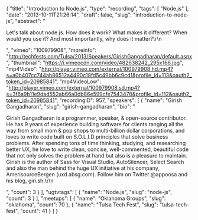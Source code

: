{
  "title": "Introduction to Node.js",
  "type": "recording",
  "tags": [
    "Node.js"
  ],
  "date": "2013-10-11T21:26:14",
  "draft": false,
  "slug": "introduction-to-node-js",
  "abstract": "<p>Let's talk about node.js. How does it work? What makes it different? When would you use it? And most importantly, why does it matter?\r\n</p>",
  "vimeo": "100979908",
  "moreinfo": "http://techfests.com/Tulsa/2013/Speakers/GirishGangadharan/default.aspx",
  "thumbnail": "https://i.vimeocdn.com/video/482638242_295x166.jpg",
  "mp4Video": "http://player.vimeo.com/external/100979908.hd.mp4?s=a0b407cc744ab86512a4490c18fd5c49bb6c9cd1&profile_id=113&oauth2_token_id=20985841",
  "mp4VideoLow": "http://player.vimeo.com/external/100979908.sd.mp4?s=3f6a9b11e9dad552ab66a0db86e599cfe7543478&profile_id=112&oauth2_token_id=20985841",
  "recordingID": 957,
  "speakers": [
    {
      "name": "Girish Gangadharan",
      "slug": "girish-gangadharan",
      "bio": "<p>Girish Gangadharan is a programmer, speaker, & open-source contributor. He has 9 years of experience building software for clients ranging all the way from small mom & pop shops to multi-billion dollar corporations, and loves to write code built on S.O.L.I.D principles that solve business problems. After spending tons of time thinking, studying, and researching better UX, he love to write clean, concise, well-commented, beautiful code that not only solves the problem at hand but also is a pleasure to maintain. Girish is the author of Sass for Visual Studio, AutoSilencer, Select Search and also the man behind the huge UX initiative at his company, AmerisourceBergen (uxd.absg.com). Follow him on Twitter @appoosa and his blog, giri.sh.\r\n</p>",
      "count": 3
    }
  ],
  "ugtvtags": [
    {
      "name": "Node.js",
      "slug": "node-js",
      "count": 3
    }
  ],
  "meetups": [
    {
      "name": "Oklahoma Groups",
      "slug": "oklahoma",
      "count": 70
    },
    {
      "name": "Tulsa Tech Fest",
      "slug": "tulsa-tech-fest",
      "count": 41
    }
  ]
}
